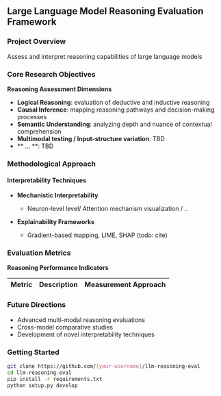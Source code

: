 ## Large Language Model Reasoning Evaluation Framework

### Project Overview
Assess and interpret reasoning capabilities of large language models

### Core Research Objectives

**Reasoning Assessment Dimensions**
- **Logical Reasoning**: evaluation of deductive and inductive reasoning
- **Causal Inference**: mapping reasoning pathways and decision-making processes
- **Semantic Understanding**: analyzing depth and nuance of contextual comprehension
- **Multimodal testing / Input-structure variation**: TBD
- ** ... **: TBD

### Methodological Approach

#### Interpretability Techniques
- **Mechanistic Interpretability**
  - Neuron-level level/ Attention mechanism visualization / ..

- **Explainability Frameworks**
  - Gradient-based mapping, LIME, SHAP (todo: cite)

### Evaluation Metrics

**Reasoning Performance Indicators**

| Metric                 | Description                              | Measurement Approach                     |
|------------------------|------------------------------------------|------------------------------------------|

### Future Directions
- Advanced multi-modal reasoning evaluations
- Cross-model comparative studies
- Development of novel interpretability techniques

### Getting Started
```bash
git clone https://github.com/[your-username]/llm-reasoning-eval
cd llm-reasoning-eval
pip install -r requirements.txt
python setup.py develop
```
